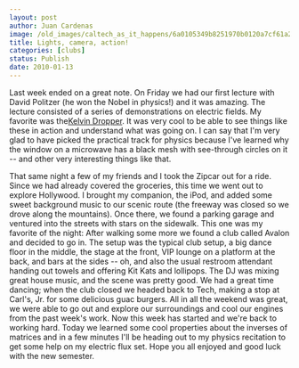 ```yaml
---
layout: post
author: Juan Cardenas
image: /old_images/caltech_as_it_happens/6a0105349b8251970b0120a7cf61a2970b.jpg
title: Lights, camera, action!
categories: [clubs]
status: Publish
date: 2010-01-13
---
```


Last week ended on a great note. On Friday we had our first lecture with David Politzer (he won the Nobel in physics!) and it was amazing. The lecture consisted of a series of demonstrations on electric fields. My favorite was the[Kelvin Dropper](https://www.youtube.com/watch?v=3b23umXzPVA). It was very cool to be able to see things like these in action and understand what was going on. I can say that I'm very glad to have picked the practical track for physics because I've learned why the window on a microwave has a black mesh with see-through circles on it -- and other very interesting things like that.

That same night a few of my friends and I took the Zipcar out for a ride. Since we had already covered the groceries, this time we went out to explore Hollywood. I brought my companion, the iPod, and added some sweet background music to our scenic route (the freeway was closed so we drove along the mountains). Once there, we found a parking garage and ventured into the streets with stars on the sidewalk. This one was my favorite of the night:
After walking some more we found a club called Avalon and decided to go in. The setup was the typical club setup, a big dance floor in the middle, the stage at the front, VIP lounge on a platform at the back, and bars at the sides -- oh, and also the usual restroom attendant handing out towels and offering Kit Kats and lollipops. The DJ was mixing great house music, and the scene was pretty good. We had a great time dancing; when the club closed we headed back to Tech, making a stop at Carl's, Jr. for some delicious guac burgers. All in all the weekend was great, we were able to go out and explore our surroundings and cool our engines from the past week's work. Now this week has started and we're back to working hard. Today we learned some cool properties about the inverses of matrices and in a few minutes I'll be heading out to my physics recitation to get some help on my electric flux set. Hope you all enjoyed and good luck with the new semester.

